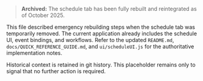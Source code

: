 > **Archived:** The schedule tab has been fully rebuilt and reintegrated as of October 2025.

This file described emergency rebuilding steps when the schedule tab was temporarily removed. The current application already includes the schedule UI, event bindings, and workflows. Refer to the updated `README.md`, `docs/QUICK_REFERENCE_GUIDE.md`, and `ui/scheduleUI.js` for the authoritative implementation notes.

Historical context is retained in git history. This placeholder remains only to signal that no further action is required.